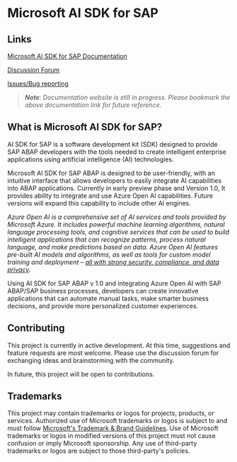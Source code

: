 # Microsoft AI SDK for SAP

## Links
[Microsoft AI SDK for SAP Documentation](https://microsoft.github.io/aisdkforsapabap/)

[Discussion Forum](https://github.com/microsoft/aisdkforsapabap/discussions)

[Issues/Bug reporting](https://github.com/microsoft/aisdkforsapabap/issues)

> ***Note**: Documentation website is still in progress. Please bookmark the above documentation link for future reference.* 

## What is Microsoft AI SDK for SAP?
AI SDK for SAP is a software development kit (SDK) designed to provide SAP ABAP developers with the tools needed to create intelligent enterprise applications using artificial intelligence (AI) technologies.

Microsoft AI SDK for SAP ABAP is designed to be user-friendly, with an intuitive interface that allows developers to easily integrate AI capabilities into ABAP applications. Currently in early preview phase and Version 1.0, It provides ability to integrate and use Azure Open AI capabilities. Future versions will expand this capability to include other AI engines.

*Azure Open AI is a comprehensive set of AI services and tools provided by Microsoft Azure. It includes powerful machine learning algorithms, natural language processing tools, and cognitive services that can be used to build intelligent applications that can recognize patterns, process natural language, and make predictions based on data. Azure Open AI features pre-built AI models and algorithms, as well as tools for custom model training and deployment – [all with strong security, compliance, and data privacy](https://learn.microsoft.com/en-us/legal/cognitive-services/openai/data-privacy?context=%2Fazure%2Fcognitive-services%2Fopenai%2Fcontext%2Fcontext).*

Using AI SDK for SAP ABAP v 1.0 and integrating Azure Open AI with SAP ABAP/SAP business processes, developers can create innovative applications that can automate manual tasks, make smarter business decisions, and provide more personalized customer experiences.


## Contributing

This project is currently in active development. At this time, suggestions and feature requests are most welcome. Please use the discussion forum for exchanging ideas and brainstorming with the community.

In future, this project will be open to contributions.

## Trademarks

This project may contain trademarks or logos for projects, products, or services. Authorized use of Microsoft 
trademarks or logos is subject to and must follow 
[Microsoft's Trademark & Brand Guidelines](https://www.microsoft.com/en-us/legal/intellectualproperty/trademarks/usage/general).
Use of Microsoft trademarks or logos in modified versions of this project must not cause confusion or imply Microsoft sponsorship.
Any use of third-party trademarks or logos are subject to those third-party's policies.
